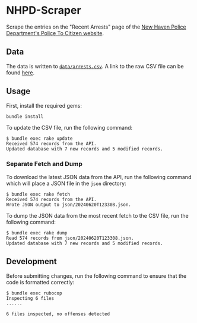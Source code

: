 # NHPD-Scraper

Scrape the entries on the "Recent Arrests" page of the [New Haven Police Department's Police To Citizen website](https://newhavenct.policetocitizen.com/RecentArrests/Catalog).

## Data

The data is written to [`data/arrests.csv`](data/arrests.csv).
A link to the raw CSV file can be found [here](https://raw.githubusercontent.com/Rylan12/NHPD-Scraper/main/data/arrests.csv).

## Usage

First, install the required gems:

```bash
bundle install
```

To update the CSV file, run the following command:

```console
$ bundle exec rake update
Received 574 records from the API.
Updated database with 7 new records and 5 modified records.
```

### Separate Fetch and Dump

To download the latest JSON data from the API, run the following command which will place a JSON file in the `json` directory:

```console
$ bundle exec rake fetch
Received 574 records from the API.
Wrote JSON output to json/20240620T123308.json.
```

To dump the JSON data from the most recent fetch to the CSV file, run the following command:

```console
$ bundle exec rake dump
Read 574 records from json/20240620T123308.json.
Updated database with 7 new records and 5 modified records.
```

## Development

Before submitting changes, run the following command to ensure that the code is formatted correctly:

```console
$ bundle exec rubocop
Inspecting 6 files
......

6 files inspected, no offenses detected
```
